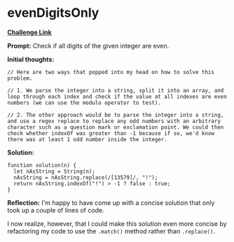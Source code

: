 # evenDigitsOnly

[**Challenge Link**](https://app.codesignal.com/arcade/intro/level-6/6cmcmszJQr6GQzRwW)

**Prompt:** Check if all digits of the given integer are even.

**Initial thoughts:**

```
// Here are two ways that popped into my head on how to solve this problem.

// 1. We parse the integer into a string, split it into an array, and loop through each index and check if the value at all indexes are even numbers (we can use the modulo operator to test).

// 2. The other approach would be to parse the integer into a string, and use a regex replace to replace any odd numbers with an arbitrary character such as a question mark or exclamation point. We could then check whether indexOf was greater than -1 because if so, we'd know there was at least 1 odd number inside the integer.
```

**Solution:**

```
function solution(n) {
  let nAsString = String(n);
  nAsString = nAsString.replace(/[13579]/, "!");
  return nAsString.indexOf("!") > -1 ? false : true;
}
```

**Reflection:** I'm happy to have come up with a concise solution that only took up a couple of lines of code.

I now realize, however, that I could make this solution even more concise by refactoring my code to use the `.match()` method rather than `.replace()`.
